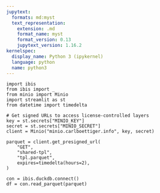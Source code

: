 ```yaml
---
jupytext:
  formats: md:myst
  text_representation:
    extension: .md
    format_name: myst
    format_version: 0.13
    jupytext_version: 1.16.2
kernelspec:
  display_name: Python 3 (ipykernel)
  language: python
  name: python3
---
```


```{code-cell} ipython3
import ibis
from ibis import _
from minio import Minio
import streamlit as st
from datetime import timedelta
```

```{code-cell} ipython3
# Get signed URLs to access license-controlled layers
key = st.secrets["MINIO_KEY"]
secret = st.secrets["MINIO_SECRET"]
client = Minio("minio.carlboettiger.info", key, secret)

parquet = client.get_presigned_url(
    "GET",
    "shared-tpl",
    "tpl.parquet",
    expires=timedelta(hours=2),
)
```

```{code-cell} ipython3
con = ibis.duckdb.connect()
df = con.read_parquet(parquet)
```
